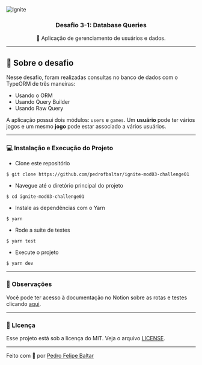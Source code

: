 <img alt="Ignite" src="https://www.notion.so/image/https%3A%2F%2Fs3-us-west-2.amazonaws.com%2Fsecure.notion-static.com%2Fad01ee79-762a-4775-bbb6-354f2f42879a%2Fcover-node.js.png?table=block&id=59ccb235-aecd-43a6-a06b-f09a24e7ede8&width=3840&userId=2851198d-6d7e-47d6-b66a-5928d7b96353&cache=v2" />

<h3 align="center">
  Desafio 3-1: Database Queries
</h3>

<p align="center">
  🧠 Aplicação de gerenciamento de usuários e dados.
</p>

---

## 🚀 Sobre o desafio

Nesse desafio, foram realizadas consultas no banco de dados com o TypeORM de três maneiras:

- Usando o ORM
- Usando Query Builder
- Usando Raw Query

A aplicação possui dois módulos: `users` e `games`. Um **usuário** pode ter vários jogos e um mesmo **jogo** pode estar associado a vários usuários.

---

### 💻 Instalação e Execução do Projeto

- Clone este repositório

```
$ git clone https://github.com/pedrofbaltar/ignite-mod03-challenge01
```

- Navegue até o diretório principal do projeto

```
$ cd ignite-mod03-challenge01
```

- Instale as dependências com o Yarn

```
$ yarn
```

- Rode a suite de testes

```
$ yarn test
```

- Execute o projeto

```
$ yarn dev
```

---

### 🤨 Observações

Você pode ter acesso à documentação no Notion sobre as rotas e testes clicando [aqui](https://www.notion.so/Desafio-01-Database-Queries-8d97dae581d5446e97555c43d301ee45#0aeec48df01e4801b11aeba97be8a51f).

---

### 📜 LIcença

Esse projeto está sob a licença do MIT. Veja o arquivo [LICENSE](./LICENSE).

---

Feito com 💜 por <a href="https://www.linkedin.com/in/pedro-felipe-baltar-2a26a31ab/">Pedro Felipe Baltar</a>
